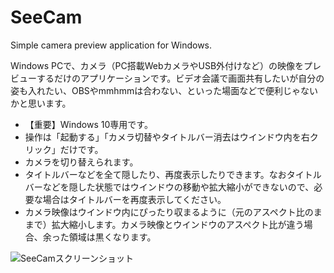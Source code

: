 # SeeCam
Simple camera preview application for Windows.

Windows PCで、カメラ（PC搭載WebカメラやUSB外付けなど）の映像をプレビューするだけのアプリケーションです。ビデオ会議で画面共有したいが自分の姿も入れたい、OBSやmmhmmは合わない、といった場面などで便利じゃないかと思います。

- 【重要】Windows 10専用です。
- 操作は「起動する」「カメラ切替やタイトルバー消去はウインドウ内を右クリック」だけです。
- カメラを切り替えられます。
- タイトルバーなどを全て隠したり、再度表示したりできます。なおタイトルバーなどを隠した状態ではウインドウの移動や拡大縮小ができないので、必要な場合はタイトルバーを再度表示してください。
- カメラ映像はウインドウ内にぴったり収まるように（元のアスペクト比のままで）拡大縮小します。カメラ映像とウインドウのアスペクト比が違う場合、余った領域は黒くなります。

![SeeCamスクリーンショット](https://github.com/sksthrs/SeeCam/wiki/seecam_ss.png)
